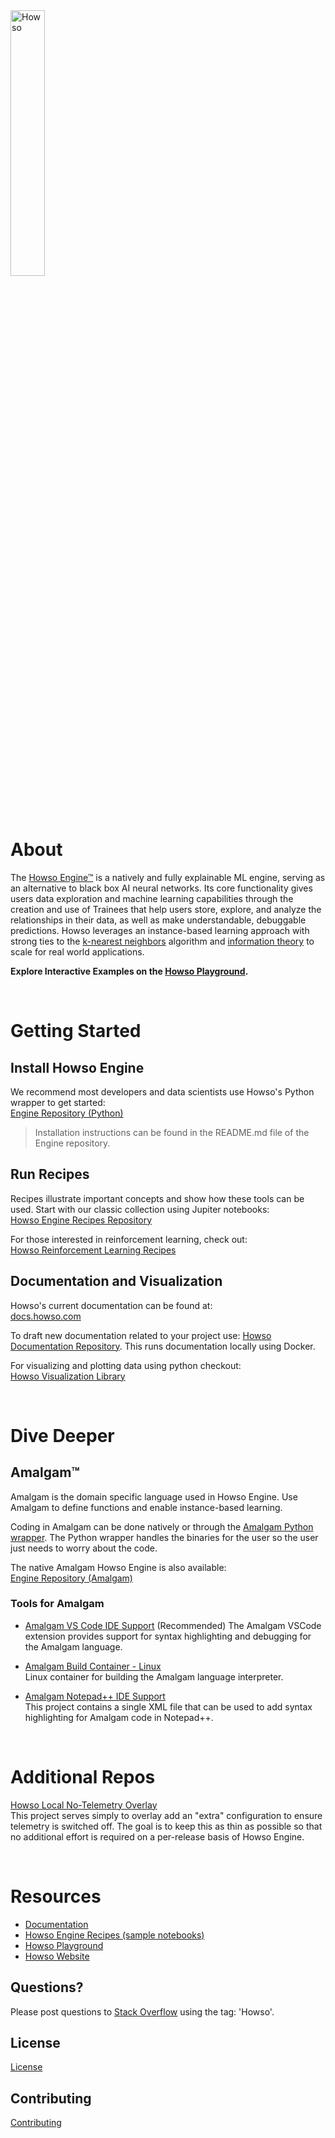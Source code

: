 <div align="left">
<picture>
 <source media="(prefers-color-scheme: dark)" srcset="https://cdn.howso.com/img/howso/1/svg/logo-gradient-light.svg" width="33%">
 <source media="(prefers-color-scheme: light)" srcset="https://cdn.howso.com/img/howso/1/svg/logo-gradient-dark.svg" width="33%">
 <img alt="Howso" src="https://cdn.howso.com/img/howso/1/png/logo-gradient-light-bg.png" width="33%">
</picture>
</div>

# About

The [Howso Engine™](https://howso.com/engine) is a natively and fully explainable ML engine, serving as an alternative to black box AI neural networks. Its core functionality gives users data exploration and machine learning capabilities through the creation and use of Trainees that help users store, explore, and analyze the relationships in their data, as well as make understandable, debuggable predictions. Howso leverages an instance-based learning approach with strong ties to the [k-nearest neighbors](https://en.wikipedia.org/wiki/K-nearest_neighbors_algorithm) algorithm and [information theory](https://en.wikipedia.org/wiki/Information_theory) to scale for real world applications.

**Explore Interactive Examples on the [Howso Playground](https://playground.howso.com).**

<br/>

# Getting Started

## Install Howso Engine

We recommend most developers and data scientists use Howso's Python wrapper to get started:  
[Engine Repository (Python)](https://github.com/howsoai/howso-engine-py)
> Installation instructions can be found in the README.md file of the Engine repository.

## Run Recipes

Recipes illustrate important concepts and show how these tools can be used. Start with our classic collection using Jupiter notebooks:  
[Howso Engine Recipes Repository](https://github.com/howsoai/howso-engine-recipes)

For those interested in reinforcement learning, check out:  
[Howso Reinforcement Learning Recipes](https://github.com/howsoai/howso-engine-rl-recipes)

## Documentation and Visualization

Howso's current documentation can be found at:  
[docs.howso.com](https://docs.howso.com)  

To draft new documentation related to your project use:
[Howso Documentation Repository](https://github.com/howsoai/howso-docs). This runs documentation locally using Docker.  

For visualizing and plotting data using python checkout:  
[Howso Visualization Library](https://github.com/howsoai/howso-visuals-py)    

<br/>

# Dive Deeper

## Amalgam&trade;

Amalgam is the domain specific language used in Howso Engine. Use Amalgam to define functions and enable instance-based learning.

Coding in Amalgam can be done natively or through the [Amalgam Python wrapper](https://github.com/howsoai/amalgam-lang-py). The Python wrapper handles the binaries for the user so the user just needs to worry about the code.

The native Amalgam Howso Engine is also available:  
[Engine Repository (Amalgam)](https://github.com/howsoai/howso-engine) 

### Tools for Amalgam

* [Amalgam VS Code IDE Support](https://github.com/howsoai/amalgam-ide-support-vscode) (Recommended) 
The Amalgam VSCode extension provides support for syntax highlighting and debugging for the Amalgam language.

* [Amalgam Build Container - Linux](https://github.com/howsoai/howso-engine-no-telemetry)  
Linux container for building the Amalgam language interpreter.

* [Amalgam Notepad++ IDE Support](https://github.com/howsoai/amalgam-ide-support-npp)  
This project contains a single XML file that can be used to add syntax highlighting for Amalgam code in Notepad++.

<br/>

# Additional Repos

[Howso Local No-Telemetry Overlay](https://github.com/howsoai/howso-engine-no-telemetry)  
This project serves simply to overlay add an "extra" configuration to ensure telemetry is switched off. The goal is to keep this as thin as possible so that no additional effort is required on a per-release basis of Howso Engine.

<br/>

# Resources

* [Documentation](https://docs.howso.com)  
* [Howso Engine Recipes (sample notebooks)](https://github.com/howsoai/howso-engine-recipes)  
* [Howso Playground](https://playground.howso.com)
* [Howso Website](https://howso.com)

## Questions?

Please post questions to [Stack Overflow](https://stackoverflow.com/) using the tag: 'Howso'.

## License

[License](LICENSE.txt)

## Contributing

[Contributing](CONTRIBUTING.md)

